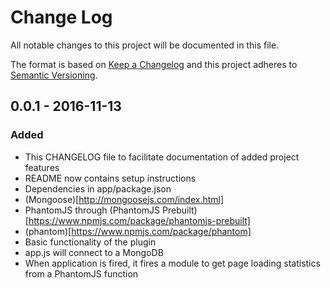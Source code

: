 # Change Log
All notable changes to this project will be documented in this file.

The format is based on [Keep a Changelog](http://keepachangelog.com/) 
and this project adheres to [Semantic Versioning](http://semver.org/).

## 0.0.1 - 2016-11-13
### Added
- This CHANGELOG file to facilitate documentation of added project features
- README now contains setup instructions
- Dependencies in app/package.json
 - (Mongoose)[http://mongoosejs.com/index.html]
 - PhantomJS through (PhantomJS Prebuilt)[https://www.npmjs.com/package/phantomjs-prebuilt]
 - (phantom)[https://www.npmjs.com/package/phantom]
- Basic functionality of the plugin
 - app.js will connect to a MongoDB
 - When application is fired, it fires a module to get page loading statistics from a PhantomJS function
